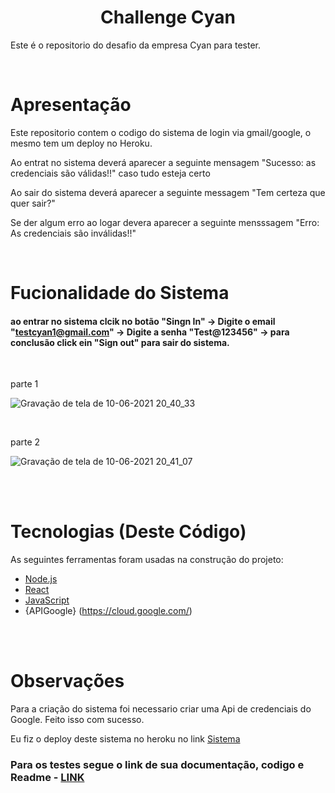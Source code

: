 <h1 align="center">Challenge Cyan</h1>

Este é o repositorio do desafio da empresa Cyan para tester.


<br />


# Apresentação

Este repositorio contem o codigo do sistema de login via gmail/google, o mesmo tem um deploy no Heroku.

Ao entrat no sistema deverá aparecer a seguinte mensagem "Sucesso: as credenciais são válidas!!" caso tudo esteja certo

Ao sair do sistema deverá aparecer a seguinte messagem "Tem certeza que quer sair?"

Se der algum erro ao logar devera aparecer a seguinte mensssagem "Erro: As credenciais são inválidas!!"



<br />


# Fucionalidade do Sistema 

#### ao entrar no sistema clcik no botão "Singn In" -> Digite o email "testcyan1@gmail.com" -> Digite a senha "Test@123456" -> para conclusão click ein "Sign out" para sair do sistema. 

<br />

parte 1

![Gravação de tela de 10-06-2021 20_40_33](https://user-images.githubusercontent.com/83430469/121610991-a37ab880-ca2d-11eb-9da3-154458c011f9.gif)

<br />

parte 2

![Gravação de tela de 10-06-2021 20_41_07](https://user-images.githubusercontent.com/83430469/121611196-184df280-ca2e-11eb-8e83-ed02b71498fe.gif)


<br />
<br />

# Tecnologias (Deste Código)

As seguintes ferramentas foram usadas na construção do projeto:

- [Node.js](https://nodejs.org/en/)
- [React](https://pt-br.reactjs.org/)
- [JavaScript](https://www.javascript.com/)
- {APIGoogle} (https://cloud.google.com/)

<br />
<br />

# Observações

Para a criação do sistema foi necessario criar uma Api de credenciais do Google. Feito isso com sucesso. 

Eu fiz o deploy deste sistema no heroku no link [Sistema](https://gmail-login-system.herokuapp.com/)

### Para os testes segue o link de sua documentação, codigo e Readme - [LINK](https://github.com/mylycy/Gmail-test-cucumber/tree/main/CucumberJava) 














